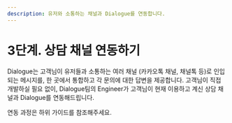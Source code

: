 ```yaml
---
description: 유저와 소통하는 채널과 Dialogue를 연동합니다.
---
```


# 3단계. 상담 채널 연동하기

Dialogue는 고객님이 유저들과 소통하는 여러 채널 (카카오톡 채널, 채널톡 등)로 인입되는 메시지를, 한 곳에서 통합하고 각 문의에 대한 답변을 제공합니다. 고객님이 직접 개발하실 필요 없이, Dialogue팀의 Engineer가 고객님이 현재 이용하고 계신 상담 채널과 Dialogue를 연동해드립니다.&#x20;

연동 과정은 하위 가이드를 참조해주세요.


